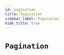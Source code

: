 ```yaml
---
id: pagination
title: Pagination
sidebar_label: Pagination
hide_title: true
---
```


# `Pagination`
